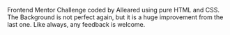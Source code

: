 Frontend Mentor Challenge coded by Alleared using pure HTML and CSS. The Background is not perfect again, but it is a huge improvement from the last one. Like always, any feedback is welcome.